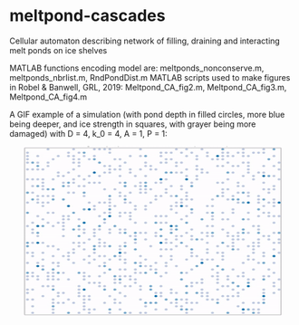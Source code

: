 # meltpond-cascades
Cellular automaton describing network of filling, draining and interacting melt ponds on ice shelves

MATLAB functions encoding model are: meltponds_nonconserve.m, meltponds_nbrlist.m, RndPondDist.m
MATLAB scripts used to make figures in Robel & Banwell, GRL, 2019: Meltpond_CA_fig2.m, Meltpond_CA_fig3.m, Meltpond_CA_fig4.m

A GIF example of a simulation (with pond depth in filled circles, more blue being deeper, and ice strength in squares, with grayer being more damaged) with D = 4, k_0 = 4, A = 1, P = 1:

<p align="center">
  <img width="460" height="300" src="https://github.com/aarobel/meltpond-cascades/blob/master/MP_regular_n50_hfd4_anim.gif">
</p>
